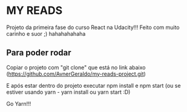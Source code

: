 # MY READS

Projeto da primeira fase do curso React na Udacity!!!
Feito com muito carinho e suor ;) hahahahahaha

## Para poder rodar
Copiar o projeto com "git clone" que está no link abaixo
(https://github.com/AvnerGeraldo/my-reads-project.git)

E após estar dentro do projeto executar npm install e npm start (ou se estiver usando yarn - yarn install ou yarn start :D)

Go Yarn!!!